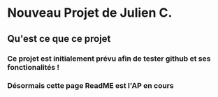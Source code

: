 # Nouveau Projet de Julien C.

## Qu'est ce que ce projet

### Ce projet est initialement prévu afin de tester github et ses fonctionalités !
### Désormais cette page ReadME est l'AP en cours